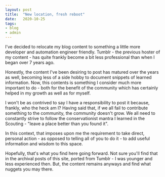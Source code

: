 ```yaml
---
layout: post
title:  "New location, fresh reboot"
date:   2020-10-25 
tags:
- blog
- admin
---
```

I've decided to relocate my blog content to something a little
more developer and automation engineer friendly. Tumblr - the
previous hoster of my content - has quite frankly become a bit
less professional than when I began over 7 years ago. 

Honestly, the content I've been desiring to post has matured over
the years as well, becoming less of a side hobby to document snippets
of learned information.  Now, this contents is something I consider
much more important to do - both for the benefit of the community
which has certainly helped in my growth as well as for myself.

I won't be as contrived to say I have a responsibility to post it
because, frankly, who the heck am I? Having said that, if we all
fail to contribute something to the community, the community doesn't
grow. We all need to constantly strive to follow the conservationist
mantra I learned in the Scouting - "leave a place better than you
found it".

In this context, that imposes upon me the requirement to take direct,
personal action - as opposed to telling all of you to do it - to add
useful information and wisdom to this space.

Hopefully, that's what you find here going forward.  Not sure you'll
find that in the archival posts of this site, ported from Tumblr - 
I was younger and less experienced then. But, the content remains 
anyways and find what nuggets you may there.
